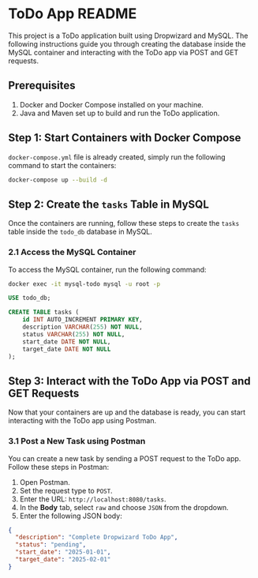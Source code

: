 # ToDo App README

This project is a ToDo application built using Dropwizard and MySQL. The following instructions guide you through creating the database inside the MySQL container and interacting with the ToDo app via POST and GET requests.

## Prerequisites

1. Docker and Docker Compose installed on your machine.
2. Java and Maven set up to build and run the ToDo application.

## Step 1: Start Containers with Docker Compose

 `docker-compose.yml` file is already created, simply run the following command to start the containers:

```bash
docker-compose up --build -d
```

## Step 2: Create the `tasks` Table in MySQL

Once the containers are running, follow these steps to create the `tasks` table inside the `todo_db` database in MySQL.

### 2.1 Access the MySQL Container

To access the MySQL container, run the following command:

```bash
docker exec -it mysql-todo mysql -u root -p
```
```sql
USE todo_db;

CREATE TABLE tasks (
    id INT AUTO_INCREMENT PRIMARY KEY,
    description VARCHAR(255) NOT NULL,
    status VARCHAR(255) NOT NULL,
    start_date DATE NOT NULL,
    target_date DATE NOT NULL
);
```

## Step 3: Interact with the ToDo App via POST and GET Requests

Now that your containers are up and the database is ready, you can start interacting with the ToDo app using Postman.

### 3.1 Post a New Task using Postman

You can create a new task by sending a POST request to the ToDo app. Follow these steps in Postman:

1. Open Postman.
2. Set the request type to `POST`.
3. Enter the URL: `http://localhost:8080/tasks`.
4. In the **Body** tab, select `raw` and choose `JSON` from the dropdown.
5. Enter the following JSON body:

```json
{
  "description": "Complete Dropwizard ToDo App",
  "status": "pending",
  "start_date": "2025-01-01",
  "target_date": "2025-02-01"
}

